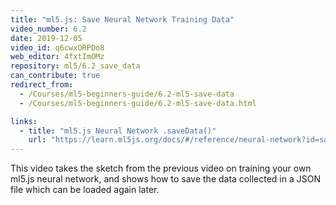 ```yaml
---
title: "ml5.js: Save Neural Network Training Data"
video_number: 6.2
date: 2019-12-05
video_id: q6cwxORPDo8
web_editor: 4fxtImOMz
repository: ml5/6.2_save_data
can_contribute: true
redirect_from:
  - /Courses/ml5-beginners-guide/6.2-ml5-save-data
  - /Courses/ml5-beginners-guide/6.2-ml5-save-data.html

links:
  - title: "ml5.js Neural Network .saveData()"
    url: "https://learn.ml5js.org/docs/#/reference/neural-network?id=savedata"
---
```

This video takes the sketch from the previous video on training your own ml5.js neural network, and shows how to save the data collected in a JSON file which can be loaded again later. 

